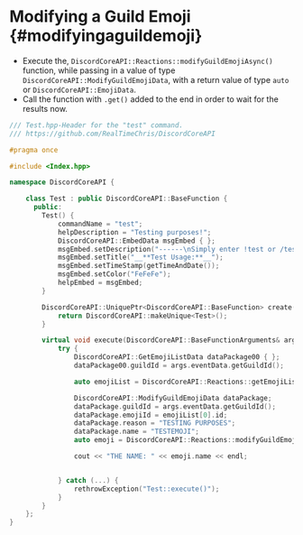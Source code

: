 Modifying a Guild Emoji {#modifyingaguildemoji}
============
- Execute the, `DiscordCoreAPI::Reactions::modifyGuildEmojiAsync()` function, while passing in a value of type `DiscordCoreAPI::ModifyGuildEmojiData`, with a return value of type `auto` or `DiscordCoreAPI::EmojiData`.
- Call the function with `.get()` added to the end in order to wait for the results now.

```cpp
/// Test.hpp-Header for the "test" command.
/// https://github.com/RealTimeChris/DiscordCoreAPI

#pragma once

#include <Index.hpp>

namespace DiscordCoreAPI {

	class Test : public DiscordCoreAPI::BaseFunction {
	  public:
		Test() {
			commandName = "test";
			helpDescription = "Testing purposes!";
			DiscordCoreAPI::EmbedData msgEmbed { };
			msgEmbed.setDescription("------\nSimply enter !test or /test!\n------");
			msgEmbed.setTitle("__**Test Usage:**__");
			msgEmbed.setTimeStamp(getTimeAndDate());
			msgEmbed.setColor("FeFeFe");
			helpEmbed = msgEmbed;
		}

		DiscordCoreAPI::UniquePtr<DiscordCoreAPI::BaseFunction> create() {
			return DiscordCoreAPI::makeUnique<Test>();
		}

		virtual void execute(DiscordCoreAPI::BaseFunctionArguments& args) {
			try {
				DiscordCoreAPI::GetEmojiListData dataPackage00 { };
				dataPackage00.guildId = args.eventData.getGuildId();

				auto emojiList = DiscordCoreAPI::Reactions::getEmojiListAsync(dataPackage00).get();

				DiscordCoreAPI::ModifyGuildEmojiData dataPackage;
				dataPackage.guildId = args.eventData.getGuildId();
				dataPackage.emojiId = emojiList[0].id;
				dataPackage.reason = "TESTING PURPOSES";
				dataPackage.name = "TESTEMOJI";
				auto emoji = DiscordCoreAPI::Reactions::modifyGuildEmojiAsync(dataPackage).get();

				cout << "THE NAME: " << emoji.name << endl;


			} catch (...) {
				rethrowException("Test::execute()");
			}
		}
	};
}
```
